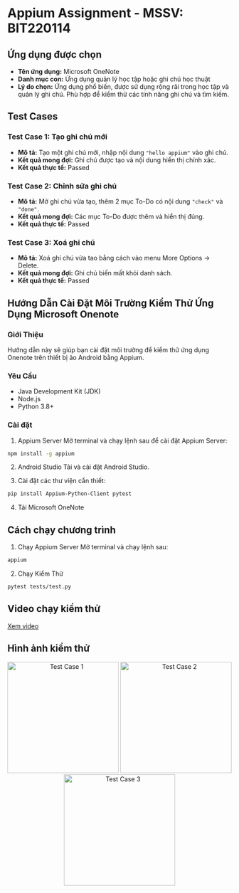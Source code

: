 # Appium Assignment - MSSV: BIT220114

## Ứng dụng được chọn

- **Tên ứng dụng:** Microsoft OneNote  
- **Danh mục con:** Ứng dụng quản lý học tập hoặc ghi chú học thuật
- **Lý do chọn:** Ứng dụng phổ biến, được sử dụng rộng rãi trong học tập và quản lý ghi chú. Phù hợp để kiểm thử các tính năng ghi chú và tìm kiếm.

## Test Cases

### **Test Case 1: Tạo ghi chú mới**

- **Mô tả:** Tạo một ghi chú mới, nhập nội dung `"hello appium"` vào ghi chú.
- **Kết quả mong đợi:** Ghi chú được tạo và nội dung hiển thị chính xác.
- **Kết quả thực tế:** Passed

### **Test Case 2: Chỉnh sửa ghi chú**

- **Mô tả:** Mở ghi chú vừa tạo, thêm 2 mục To-Do có nội dung `"check"` và `"done"`.
- **Kết quả mong đợi:** Các mục To-Do được thêm và hiển thị đúng.
- **Kết quả thực tế:** Passed 

### **Test Case 3: Xoá ghi chú**

- **Mô tả:** Xoá ghi chú vừa tao bằng cách vào menu More Options → Delete.
- **Kết quả mong đợi:** Ghi chú biến mất khỏi danh sách.
- **Kết quả thực tế:** Passed 


## Hướng Dẫn Cài Đặt Môi Trường Kiểm Thử Ứng Dụng Microsoft Onenote

### Giới Thiệu
Hướng dẫn này sẽ giúp bạn cài đặt môi trường để kiểm thử ứng dụng Onenote trên thiết bị ảo Android bằng Appium.

### Yêu Cầu 
- Java Development Kit (JDK)
- Node.js
- Python 3.8+

### Cài đặt 

1. Appium Server
Mở terminal và chạy lệnh sau để cài đặt Appium Server:
```bash
npm install -g appium
```
2. Android Studio
Tải và cài đặt Android Studio.

3. Cài đặt các thư viện cần thiết:
```bash
pip install Appium-Python-Client pytest
```

4. Tải Microsoft OneNote 

## Cách chạy chương trình

1. Chạy Appium Server
Mở terminal và chạy lệnh sau:
```bash
appium
```
2. Chạy Kiểm Thử
```bash
pytest tests/test.py
```

## Video chạy kiểm thử
[Xem video](./videos/demo_appium.mp4)

## Hình ảnh kiểm thử 
<p align="center">
  <img src="screenshots/test1.png" alt="Test Case 1" width="250"/>
  <img src="screenshots/test2.png" alt="Test Case 2" width="250"/>
  <img src="screenshots/test3.png" alt="Test Case 3" width="250"/>
</p>
